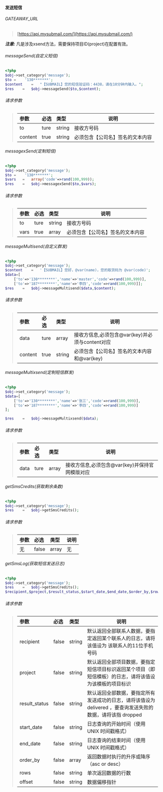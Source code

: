 #### 发送短信

###### GATEAWAY_URL
> [https://api.mysubmail.com/](https://api.mysubmail.com/)


***注意:***
凡是涉及xsend方法，需要保持项目ID(project)在配置有效。

###### messageSend(自定义短信)
``` php
<?php 
$obj->set_category('message');
$to =    '130*******';
$content    =   "【SUBMAIL】您的短信验证码：4438，请在10分钟内输入。";
$res    =   $obj->messageSend($to,$content);
```
###### 请求参数
> | 参数 | 必选 | 类型   | 说明                                    |
> | :--- | :--- | :----- | --------------------------------------- |
> | to | ture | string | 接收方号码                            |
> | content | true | string    | 必须包含【公司名】签名的文本内容|
###### messagexSend(定制短信)
``` php
<?php 
$obj->set_category('message');
$to =    '130*******';
$vars   =   array('code'=>rand(100,999));
$res    =   $obj->messagexSend($to,$vars);
```
###### 请求参数
> | 参数 | 必选 | 类型   | 说明                                    |
> | :--- | :--- | :----- | --------------------------------------- |
> | to | ture | string | 接收方号码                            |
> | vars | true | array    | 必须包含【公司名】签名的文本内容|


###### messageMultisend(自定义群发)
``` php
<?php 
$obj->set_category('message');
$content    =   '【SUBMAIL】您好，@var(name)，您的取货码为 @var(code)';
$data=[
    ['to'=>'130********','name'=>'master','code'=>rand(100,999)],
    ['to'=>'187********','name'=>'李四','code'=>rand(100,999)]];
$res    =   $obj->messageMultisend($data,$content);
```
###### 请求参数
> | 参数 | 必选 | 类型   | 说明                                    |
> | :--- | :--- | :----- | --------------------------------------- |
> | data | ture | array | 接收方信息,必须包含@var(key)并必须与content对应|
> | content | true | string    | 必须包含【公司名】签名的文本内容和@var(key)|


###### messageMultixsend(定制短信群发)
``` php
<?php 
$obj->set_category('message');
$data=[
    ['to'=>'130********','name'=>'张三','code'=>rand(100,999)],
    ['to'=>'187********','name'=>'李四','code'=>rand(100,999)]
];

$res    =   $obj->messageMultixsend($data);
```
###### 请求参数
> | 参数 | 必选 | 类型   | 说明                                    |
> | :--- | :--- | :----- | --------------------------------------- |
> | data | ture | array | 接收方信息,必须包含@var(key)并保持官网模版对应 |  

###### getSmsCredits(获取剩余条数)
``` php
<?php 
$obj->set_category('message');
$res    =   $obj->getSmsCredits();
```
###### 请求参数
> | 参数 | 必选 | 类型   | 说明                                    |
> | :--- | :--- | :----- | --------------------------------------- |
> | 无 | false | array | 无 | 

###### getSmsLog(获取短信发送日志)
``` php
<?php 
$obj->set_category('message');
$res    =   $obj->getSmsCredits();
$recipient,$project,$result_status,$start_date,$end_date,$order_by,$rows,$offset
```
###### 请求参数
> | 参数 | 必选 | 类型   | 说明                                    |
> | :--- | :--- | :----- | --------------------------------------- |
> | recipient | false | string | 默认返回全部联系人数据，要指定返回某个联系人的日志，请将该值设为 该联系人的11位手机号码 | 
> | project | false | string |  默认返回全部项目数据，要指定短信项目标识返回某个项目（即短信模板）的日志，请将该值设为该模板的项目标识 | 
> | result_status | false | string |  默认返回全部数据，要指定所有发送成功的日志，请将该值设为 delivered ，要查询发送失败的数据，请将该指 dropped | 
> | start_date | false | string | 日志查询的开始时间（使用 UNIX 时间戳格式） | 
> | end_date | false | string | 日志查询的结束时间（使用 UNIX 时间戳格式） | 
> | order_by | false | array | 返回数据时执行的升序或降序（asc or desc） | 
> | rows | false | string | 单次返回数据的行数 | 
> | offset | false | string | 数据偏移指针 | 